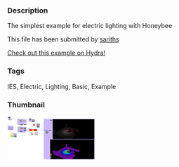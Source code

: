 ### Description 
The simplest example for electric lighting with Honeybee

This file has been submitted by [sariths](https://github.com/sariths)

[Check out this example on Hydra!](http://hydrashare.github.io/hydra/viewer?owner=sariths&fork=hydra&id=IES_Electric_Lighting_Basic_Example)
### Tags 
IES, Electric, Lighting, Basic, Example
### Thumbnail 
![Screenshot](https://raw.githubusercontent.com/sariths/hydra/master/IES_Electric_Lighting_Basic_Example/thumbnail.png)
